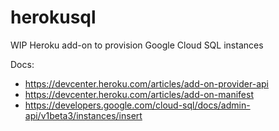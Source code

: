 herokusql
=========

WIP Heroku add-on to provision Google Cloud SQL instances

Docs:
- https://devcenter.heroku.com/articles/add-on-provider-api
- https://devcenter.heroku.com/articles/add-on-manifest
- https://developers.google.com/cloud-sql/docs/admin-api/v1beta3/instances/insert
